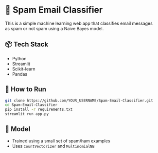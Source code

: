 # 📧 Spam Email Classifier

This is a simple machine learning web app that classifies email messages as spam or not spam using a Naive Bayes model.

## 📦 Tech Stack
- Python
- Streamlit
- Scikit-learn
- Pandas

## 🚀 How to Run

```bash
git clone https://github.com/YOUR_USERNAME/Spam-Email-Classifier.git
cd Spam-Email-Classifier
pip install -r requirements.txt
streamlit run app.py
```

## 🧠 Model

- Trained using a small set of spam/ham examples
- Uses `CountVectorizer` and `MultinomialNB`